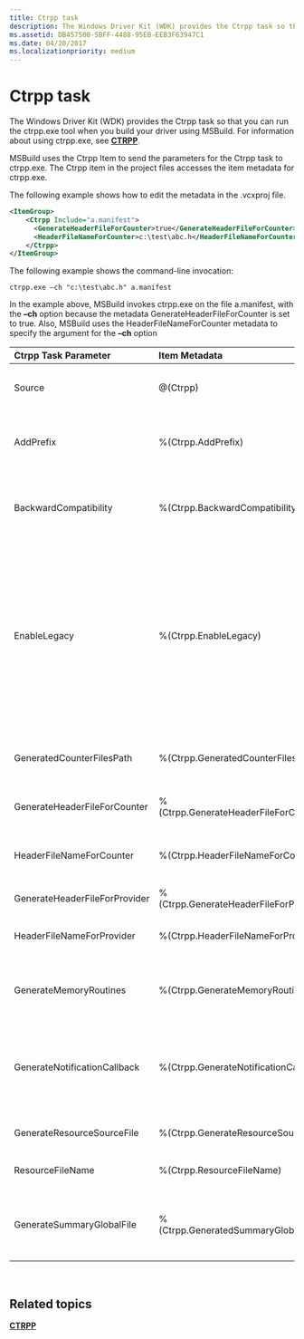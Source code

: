 ```yaml
---
title: Ctrpp task
description: The Windows Driver Kit (WDK) provides the Ctrpp task so that you can run the ctrpp.exe tool when you build your driver using MSBuild.
ms.assetid: DB457500-5BFF-4488-95EB-EEB3F63947C1
ms.date: 04/20/2017
ms.localizationpriority: medium
---
```


# Ctrpp task


The Windows Driver Kit (WDK) provides the Ctrpp task so that you can run the ctrpp.exe tool when you build your driver using MSBuild. For information about using ctrpp.exe, see [**CTRPP**](https://msdn.microsoft.com/library/windows/desktop/aa372128).

MSBuild uses the Ctrpp Item to send the parameters for the Ctrpp task to ctrpp.exe. The Ctrpp item in the project files accesses the item metadata for ctrpp.exe.

The following example shows how to edit the metadata in the .vcxproj file.

```XML
<ItemGroup>
    <Ctrpp Include="a.manifest">
      <GenerateHeaderFileForCounter>true</GenerateHeaderFileForCounter>
      <HeaderFileNameForCounter>c:\test\abc.h</HeaderFileNameForCounter>
    </Ctrpp>
</ItemGroup>
```

The following example shows the command-line invocation:

```
ctrpp.exe –ch "c:\test\abc.h" a.manifest
```

In the example above, MSBuild invokes ctrpp.exe on the file a.manifest, with the **–ch** option because the metadata GenerateHeaderFileForCounter is set to true. Also, MSBuild uses the HeaderFileNameForCounter metadata to specify the argument for the **–ch** option

<table>
<colgroup>
<col width="25%" />
<col width="25%" />
<col width="25%" />
<col width="25%" />
</colgroup>
<thead>
<tr class="header">
<th align="left">Ctrpp Task Parameter</th>
<th align="left">Item Metadata</th>
<th align="left">Tool Switch</th>
<th align="left">Description</th>
</tr>
</thead>
<tbody>
<tr class="odd">
<td align="left">Source</td>
<td align="left">@(Ctrpp)</td>
<td align="left"></td>
<td align="left">Required ITaskItem parameter. Specifies the counter manifest to be processed.</td>
</tr>
<tr class="even">
<td align="left">AddPrefix</td>
<td align="left">%(Ctrpp.AddPrefix)</td>
<td align="left"><strong>-prefix</strong><em>&lt;prefix&gt;</em></td>
<td align="left">Optional string parameter. Specifies the prefix to be added to functions and variables generated.</td>
</tr>
<tr class="odd">
<td align="left">BackwardCompatibility</td>
<td align="left">%(Ctrpp.BackwardCompatibility)</td>
<td align="left"><strong>-backcompat</strong></td>
<td align="left">Optional Boolean parameter. Generates code that is binary compatible with operating systems prior to Windows 7.</td>
</tr>
<tr class="even">
<td align="left">EnableLegacy</td>
<td align="left">%(Ctrpp.EnableLegacy)</td>
<td align="left"><strong>-Legacy</strong></td>
<td align="left">Optional Boolean parameter. Reverts to the previous ctrpp file. This switch causes ctrpp to generate four output files: two header files, a resource file, and a source code file. This mimics the behavior found in previous versions of ctrpp. The -o, -ch, -rc and -prefix options cannot be used in conjunction with -legacy.</td>
</tr>
<tr class="odd">
<td align="left">GeneratedCounterFilesPath</td>
<td align="left">%(Ctrpp.GeneratedCounterFilesPath)</td>
<td align="left"><strong>-sumPath</strong><em>&lt;path&gt;</em></td>
<td align="left">Optional string parameter. Specifies the path to generate binary counter files default.</td>
</tr>
<tr class="even">
<td align="left">GenerateHeaderFileForCounter</td>
<td align="left">%(Ctrpp.GenerateHeaderFileForCounter)</td>
<td align="left"></td>
<td align="left">If this is set to true, it enables the -ch switch.</td>
</tr>
<tr class="odd">
<td align="left">HeaderFileNameForCounter</td>
<td align="left">%(Ctrpp.HeaderFileNameForCounter)</td>
<td align="left"><strong>-ch</strong><em>&lt;filename&gt;</em></td>
<td align="left">Optional string parameter. Generates a header file that contains the counter names and ids.</td>
</tr>
<tr class="even">
<td align="left">GenerateHeaderFileForProvider</td>
<td align="left">%(Ctrpp.GenerateHeaderFileForProvider)</td>
<td align="left"></td>
<td align="left">If this is set to true, it enables the -o switch.</td>
</tr>
<tr class="odd">
<td align="left">HeaderFileNameForProvider</td>
<td align="left">%(Ctrpp.HeaderFileNameForProvider)</td>
<td align="left"><strong>-o</strong><em>&lt;filename&gt;</em></td>
<td align="left">Optional string parameter. Generates header file for provider.</td>
</tr>
<tr class="even">
<td align="left">GenerateMemoryRoutines</td>
<td align="left">%(Ctrpp.GenerateMemoryRoutines)</td>
<td align="left"><strong>-MemoryRoutines</strong></td>
<td align="left">Optional Boolean parameter. Generates memory allocation and free routine templates.</td>
</tr>
<tr class="odd">
<td align="left">GenerateNotificationCallback</td>
<td align="left">%(Ctrpp.GenerateNotificationCallback)</td>
<td align="left"><strong>-NotificationCallback</strong></td>
<td align="left">Optional Boolean parameter. Generates customized notification callback template. Similar to the &quot;callback&quot; attribute in the &lt;provider&gt; element.</td>
</tr>
<tr class="even">
<td align="left">GenerateResourceSourceFile</td>
<td align="left">%(Ctrpp.GenerateResourceSourceFile)</td>
<td align="left"></td>
<td align="left">If this is set to true, it enables the -rc switch.</td>
</tr>
<tr class="odd">
<td align="left">ResourceFileName</td>
<td align="left">%(Ctrpp.ResourceFileName)</td>
<td align="left"><strong>-rc</strong><em>&lt;filename&gt;</em></td>
<td align="left">Optional string parameter. Generates resource source file.</td>
</tr>
<tr class="even">
<td align="left">GenerateSummaryGlobalFile</td>
<td align="left">%(Ctrpp.GeneratedSummaryGlobalFile)</td>
<td align="left"><strong>-summary</strong><em>&lt;path&gt;</em></td>
<td align="left">Optional string parameter. Generates binary counter file per provider generate summary global file GenSumResource.BIN.</td>
</tr>
</tbody>
</table>

 

## <span id="related_topics"></span>Related topics


[**CTRPP**](https://msdn.microsoft.com/library/windows/desktop/aa372128)

 

 






